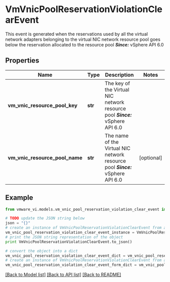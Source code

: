 # VmVnicPoolReservationViolationClearEvent

This event is generated when the reservations used by all the virtual network adapters belonging to the virtual NIC network resource pool goes below the reservation allocated to the resource pool  ***Since:*** vSphere API 6.0 

## Properties
Name | Type | Description | Notes
------------ | ------------- | ------------- | -------------
**vm_vnic_resource_pool_key** | **str** | The key of the Virtual NIC network resource pool  ***Since:*** vSphere API 6.0  | 
**vm_vnic_resource_pool_name** | **str** | The name of the Virtual NIC network resource pool  ***Since:*** vSphere API 6.0  | [optional] 

## Example

```python
from vmware_vi.models.vm_vnic_pool_reservation_violation_clear_event import VmVnicPoolReservationViolationClearEvent

# TODO update the JSON string below
json = "{}"
# create an instance of VmVnicPoolReservationViolationClearEvent from a JSON string
vm_vnic_pool_reservation_violation_clear_event_instance = VmVnicPoolReservationViolationClearEvent.from_json(json)
# print the JSON string representation of the object
print VmVnicPoolReservationViolationClearEvent.to_json()

# convert the object into a dict
vm_vnic_pool_reservation_violation_clear_event_dict = vm_vnic_pool_reservation_violation_clear_event_instance.to_dict()
# create an instance of VmVnicPoolReservationViolationClearEvent from a dict
vm_vnic_pool_reservation_violation_clear_event_form_dict = vm_vnic_pool_reservation_violation_clear_event.from_dict(vm_vnic_pool_reservation_violation_clear_event_dict)
```
[[Back to Model list]](../README.md#documentation-for-models) [[Back to API list]](../README.md#documentation-for-api-endpoints) [[Back to README]](../README.md)


